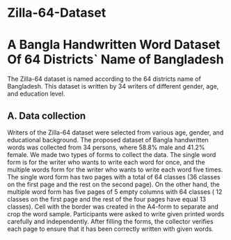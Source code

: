# Zilla-64-Dataset
# A Bangla Handwritten Word Dataset Of 64 Districts` Name of Bangladesh

The Zilla-64 dataset is named according to the 64 districts name of Bangladesh. This dataset is written by 34 writers of different gender, age, and education level.
## A. Data collection

Writers of the Zilla-64 dataset were selected from various age, gender, and educational background. The proposed dataset of Bangla handwritten words was collected from 34 persons, where 58.8% male and 41.2% female. We made two types of forms to collect the data. The single word form is for the writer who wants to write each word for once, and the multiple words form for the writer who wants to write each word five times. The single word form has two pages with a total of 64 classes (36 classes on the first page and the rest on the second page). On the other hand, the multiple word form has five pages of 5 empty columns with 64 classes ( 12 classes on the first page and the rest of the four pages have equal 13 classes). Cell with the border was created in the A4-form to separate and crop the word sample. Participants were asked to write given printed words carefully and independently. After filling the forms, the collector verifies each page to ensure that it has been correctly written with given words.
